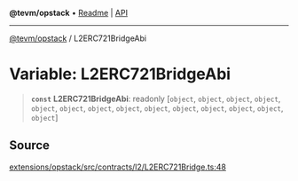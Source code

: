 **@tevm/opstack** • [Readme](../README.md) \| [API](../globals.md)

***

[@tevm/opstack](../README.md) / L2ERC721BridgeAbi

# Variable: L2ERC721BridgeAbi

> **`const`** **L2ERC721BridgeAbi**: readonly [`object`, `object`, `object`, `object`, `object`, `object`, `object`, `object`, `object`, `object`, `object`, `object`, `object`, `object`]

## Source

[extensions/opstack/src/contracts/l2/L2ERC721Bridge.ts:48](https://github.com/evmts/tevm-monorepo/blob/main/extensions/opstack/src/contracts/l2/L2ERC721Bridge.ts#L48)
